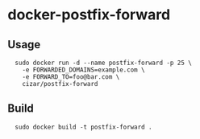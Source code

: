 # docker-postfix-forward

## Usage

```
  sudo docker run -d --name postfix-forward -p 25 \
    -e FORWARDED_DOMAINS=example.com \
    -e FORWARD_TO=foo@bar.com \
    cizar/postfix-forward
```

## Build

```
  sudo docker build -t postfix-forward .
```
